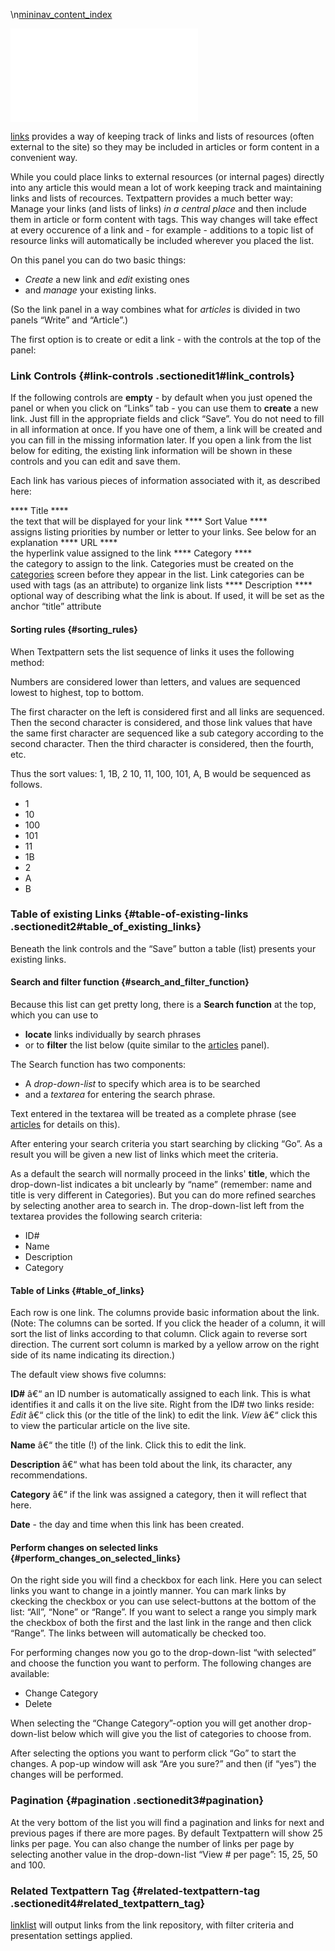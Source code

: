 \\n[mininav_content_index](/home/www/zendstudio/dokuwiki/bin/lib/exe/fetch.php?id=&media=mininav_content_index)

[![](/home/www/zendstudio/dokuwiki/bin/lib/exe/fetch.php?media=file:tab_content-link.png)](/home/www/zendstudio/dokuwiki/bin/lib/exe/detail.php?id=&media=file:tab_content-link.png)

[links](/home/www/zendstudio/dokuwiki/bin/doku.php?id=links) provides a
way of keeping track of links and lists of resources (often external to
the site) so they may be included in articles or form content in a
convenient way.

While you could place links to external resources (or internal pages)
directly into any article this would mean a lot of work keeping track
and maintaining links and lists of recources. Textpattern provides a
much better way: Manage your links (and lists of links) *in a central
place* and then include them in article or form content with tags. This
way changes will take effect at every occurence of a link and - for
example - additions to a topic list of resource links will automatically
be included wherever you placed the list.

On this panel you can do two basic things:

-   *Create* a new link and *edit* existing ones
-   and *manage* your existing links.

(So the link panel in a way combines what for *articles* is divided in
two panels “Write” and “Article”.)

The first option is to create or edit a link - with the controls at the
top of the panel:

### Link Controls {#link-controls .sectionedit1#link_controls}

If the following controls are **empty** - by default when you just
opened the panel or when you click on “Links” tab - you can use them to
**create** a new link. Just fill in the appropriate fields and click
“Save”. You do not need to fill in all information at once. If you have
one of them, a link will be created and you can fill in the missing
information later. If you open a link from the list below for editing,
the existing link information will be shown in these controls and you
can edit and save them.

Each link has various pieces of information associated with it, as
described here:

**** Title ****\
the text that will be displayed for your link **** Sort Value ****\
assigns listing priorities by number or letter to your links. See below
for an explanation **** URL ****\
the hyperlink value assigned to the link **** Category ****\
the category to assign to the link. Categories must be created on the
[categories](/home/www/zendstudio/dokuwiki/bin/doku.php?id=categories)
screen before they appear in the list. Link categories can be used with
tags (as an attribute) to organize link lists **** Description ****\
optional way of describing what the link is about. If used, it will be
set as the anchor “title” attribute

#### Sorting rules {#sorting_rules}

When Textpattern sets the list sequence of links it uses the following
method:

Numbers are considered lower than letters, and values are sequenced
lowest to highest, top to bottom.

The first character on the left is considered first and all links are
sequenced. Then the second character is considered, and those link
values that have the same first character are sequenced like a sub
category according to the second character. Then the third character is
considered, then the fourth, etc.

Thus the sort values: 1, 1B, 2 10, 11, 100, 101, A, B would be sequenced
as follows.

-   1
-   10
-   100
-   101
-   11
-   1B
-   2
-   A
-   B

### Table of existing Links {#table-of-existing-links .sectionedit2#table_of_existing_links}

Beneath the link controls and the “Save” button a table (list) presents
your existing links.

#### Search and filter function {#search_and_filter_function}

Because this list can get pretty long, there is a **Search function** at
the top, which you can use to

-   **locate** links individually by search phrases
-   or to **filter** the list below (quite similar to the
    [articles](/home/www/zendstudio/dokuwiki/bin/doku.php?id=articles) panel).

The Search function has two components:

-   A *drop-down-list* to specify which area is to be searched
-   and a *textarea* for entering the search phrase.

Text entered in the textarea will be treated as a complete phrase (see
[articles](/home/www/zendstudio/dokuwiki/bin/doku.php?id=articles) for
details on this).

After entering your search criteria you start searching by clicking
“Go”. As a result you will be given a new list of links which meet the
criteria.

As a default the search will normally proceed in the links' **title**,
which the drop-down-list indicates a bit unclearly by “name” (remember:
name and title is very different in Categories). But you can do more
refined searches by selecting another area to search in. The
drop-down-list left from the textarea provides the following search
criteria:

-   ID\#
-   Name
-   Description
-   Category

#### Table of Links {#table_of_links}

Each row is one link. The columns provide basic information about the
link. (Note: The columns can be sorted. If you click the header of a
column, it will sort the list of links according to that column. Click
again to reverse sort direction. The current sort column is marked by a
yellow arrow on the right side of its name indicating its direction.)

The default view shows five columns:

**ID\#** â€“ an ID number is automatically assigned to each link. This
is what identifies it and calls it on the live site. Right from the ID\#
two links reside: *Edit* â€“ click this (or the title of the link) to
edit the link. *View* â€“ click this to view the particular article on
the live site.

**Name** â€“ the title (!) of the link. Click this to edit the link.

**Description** â€“ what has been told about the link, its character,
any recommendations.

**Category** â€“ if the link was assigned a category, then it will
reflect that here.

**Date** - the day and time when this link has been created.

#### Perform changes on selected links {#perform_changes_on_selected_links}

On the right side you will find a checkbox for each link. Here you can
select links you want to change in a jointly manner. You can mark links
by ckecking the checkbox or you can use select-buttons at the bottom of
the list: “All”, “None” or “Range”. If you want to select a range you
simply mark the checkbox of both the first and the last link in the
range and then click “Range”. The links between will automatically be
checked too.

For performing changes now you go to the drop-down-list “with selected”
and choose the function you want to perform. The following changes are
available:

-   Change Category
-   Delete

When selecting the “Change Category”-option you will get another
drop-down-list below which will give you the list of categories to
choose from.

After selecting the options you want to perform click “Go” to start the
changes. A pop-up window will ask “Are you sure?” and then (if “yes”)
the changes will be performed.

### Pagination {#pagination .sectionedit3#pagination}

At the very bottom of the list you will find a pagination and links for
next and previous pages if there are more pages. By default Textpattern
will show 25 links per page. You can also change the number of links per
page by selecting another value in the drop-down-list “View \# per
page”: 15, 25, 50 and 100.

### Related Textpattern Tag {#related-textpattern-tag .sectionedit4#related_textpattern_tag}

[linklist](/home/www/zendstudio/dokuwiki/bin/doku.php?id=linklist) will
output links from the link repository, with filter criteria and
presentation settings applied.
